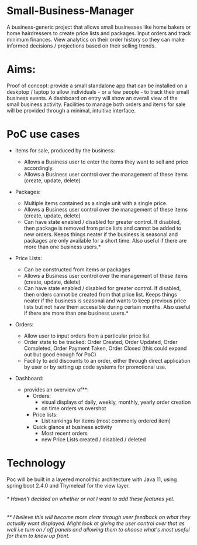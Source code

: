 # Small-Business-Manager
A business-generic project that allows small businesses like home bakers or home hairdressers to create price lists and packages. Input orders and track minimum finances. View analytics on their order history so they can make informed decisions / projections based on their selling trends.

# Aims:
Proof of concept: provide a small standalone app that can be installed on a deskptop / laptop to allow individuals - or a few people - to track their small business events. A dashboard on entry will show an overall view of the small business activity. Facilities to manage both orders and items for sale will be provided through a minimal, intuitive interface.

# PoC use cases
  - items for sale, produced by the business:
    - Allows a Business user to enter the items they want to sell and price accordingly.
    - Allows a Business user control over the management of these items (create, update, delete)
  
  - Packages:
    - Multiple items contained as a single unit with a single price.
    - Allows a Business user control over the management of these items (create, update, delete) 
    - Can have state enabled / disabled for greater control. If disabled, then package is removed from price lists and cannot be added to new orders. Keeps things neater if the       business is seasonal and packages are only available for a short time. Also useful if there are more than one business users.* 
  
  - Price Lists:
    - Can be constructed from items or packages
    - Allows a Business user control over the management of these items (create, update, delete)
    - Can have state enabled / disabled for greater control. If disabled, then orders cannot be created from that price list. Keeps things neater if the business is seasonal and       wants to keep previous price lists but not have them accessible during certain months. Also useful if there are more than one business users.*
        
  - Orders:
    - Allow user to input orders from a particular price list
    - Order state to be tracked: Order Created, Order Updated, Order Completed, Order Payment Taken, Order Closed (this could expand out but good enough for PoC)
    - Facility to add discounts to an order, either through direct application by user or by setting up code systems for promotional use.
    
  - Dashboard:
    - provides an overview of**:
      - Orders:
        - visual displays of daily, weekly, monthly, yearly order creation
        - on time orders vs overshot
      - Price lists:
        - List rankings for items (most commonly ordered item)
      - Quick glance at business activity
        - Most recent orders
        - new Price Lists created / disabled / deleted
        
# Technology
Poc will be built in a layered monolithic architecture with Java 11, using spring boot 2.4.0 and Thymeleaf for the view layer. 

###### * Haven't decided on whether or not I want to add these features yet.
###### ** I believe this will become more clear through user feedback on what they actually want displayed. Might look at giving the user control over that as well i.e turn on / off      panels and allowing them to choose what's most useful for them to know up front.
